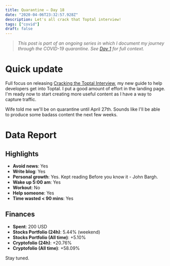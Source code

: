 ```yaml
---
title: Quarantine — Day 18
date: "2020-04-06T23:32:57.928Z"
description: Let's all crack that Toptal interview!
tags: ["covid"]
draft: false
---
```


> *This post is part of an ongoing series in which I document my journey through the COVID-19 quarantine. See [Day 1](/quarantine-day-1) for full context.*

<div class="divider"></div>

# Quick update

Full focus on releasing [Cracking the Toptal Interview](/cracking-the-toptal-interview), my new guide to help developers get into Toptal. I put a good amount of effort in the landing page. I'm ready now to start creating more useful content as I have a way to capture traffic.

Wife told me we'll be on quarantine until April 27th. Sounds like I'll be able to produce some badass content the next few weeks.

<div class="divider"></div>

# Data Report

## Highlights

* **Avoid news**: Yes
* **Write blog**: Yes
* **Personal growth**: Yes. Kept reading Before you know it - John Bargh.
* **Wake up 5:00 am**: Yes
* **Workout**: No
* **Help someone**: Yes
* **Time wasted < 90 mins**: Yes

## Finances

* **Spent**: 200 USD
* **Stocks Portfolio (24h)**: 5.44% (weekend)
* **Stocks Portfolio (All time)**: +5.10%
* **Cryptofolio (24h)**: +20.76%
* **Cryptofolio (All time)**: +58.09%

<div class="divider"></div>

Stay tuned.
